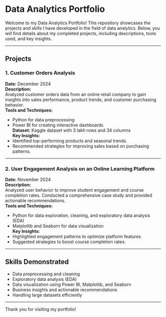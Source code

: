 # Data Analytics Portfolio

Welcome to my Data Analytics Portfolio! This repository showcases the projects and skills I have developed in the field of data analytics. Below, you will find details about my completed projects, including descriptions, tools used, and key insights. 

---

## Projects

### 1. Customer Orders Analysis  
**Date:** December 2024  
**Description:**  
Analyzed customer orders data from an online retail company to gain insights into sales performance, product trends, and customer purchasing behavior.  
**Tools and Techniques:**  
- Python for data preprocessing  
- Power BI for creating interactive dashboards  
**Dataset:** Kaggle dataset with 3 lakh rows and 34 columns  
**Key Insights:**  
- Identified top-performing products and seasonal trends.  
- Recommended strategies for improving sales based on purchasing patterns.

---

### 2. User Engagement Analysis on an Online Learning Platform  
**Date:** November 2024  
**Description:**  
Analyzed user behavior to improve student engagement and course completion rates. Conducted a comprehensive case study and provided actionable recommendations.  
**Tools and Techniques:**  
- Python for data exploration, cleaning, and exploratory data analysis (EDA)  
- Matplotlib and Seaborn for data visualization  
**Key Insights:**  
- Highlighted engagement patterns to optimize platform features.  
- Suggested strategies to boost course completion rates.

---

## Skills Demonstrated
- Data preprocessing and cleaning
- Exploratory data analysis (EDA)
- Data visualization using Power BI, Matplotlib, and Seaborn
- Business insights and actionable recommendations
- Handling large datasets efficiently

---

Thank you for visiting my portfolio!
